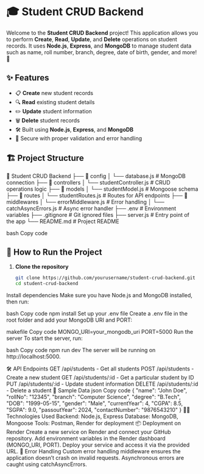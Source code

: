 # 🎓 Student CRUD Backend

Welcome to the **Student CRUD Backend** project! This application allows you to perform **Create**, **Read**, **Update**, and **Delete** operations on student records. It uses **Node.js**, **Express**, and **MongoDB** to manage student data such as name, roll number, branch, degree, date of birth, gender, and more! 🌟

## ✨ Features

- 📋 **Create** new student records
- 🔍 **Read** existing student details
- ✏️ **Update** student information
- 🗑️ **Delete** student records
- 🛠️ Built using **Node.js**, **Express**, and **MongoDB**
- 🔐 Secure with proper validation and error handling

## 🏗️ Project Structure

📂 Student CRUD Backend ├── 📂 config │ └── database.js # MongoDB connection ├── 📂 controllers │ └── studentController.js # CRUD operations logic ├── 📂 models │ └── studentModel.js # Mongoose schema ├── 📂 routes │ └── studentRoutes.js # Routes for API endpoints ├── 📂 middlewares │ └── errorMiddleware.js # Error handling │ └── catchAsyncErrors.js # Async error handler ├── .env # Environment variables ├── .gitignore # Git ignored files ├── server.js # Entry point of the app └── README.md # Project README

bash
Copy code

## 🚀 How to Run the Project

1. **Clone the repository**  
   ```bash
   git clone https://github.com/yourusername/student-crud-backend.git
   cd student-crud-backend
Install dependencies
Make sure you have Node.js and MongoDB installed, then run:

bash
Copy code
npm install
Set up your .env file
Create a .env file in the root folder and add your MongoDB URI and PORT:

makefile
Copy code
MONGO_URI=your_mongodb_uri
PORT=5000
Run the server
To start the server, run:

bash
Copy code
npm run dev
The server will be running on http://localhost:5000.

🛠️ API Endpoints
GET /api/students - Get all students
POST /api/students - Create a new student
GET /api/students/:id - Get a particular student by ID
PUT /api/students/:id - Update student information
DELETE /api/students/:id - Delete a student
📝 Sample Data
json
Copy code
{
  "name": "John Doe",
  "rollNo": "12345",
  "branch": "Computer Science",
  "degree": "B.Tech",
  "DOB": "1999-05-15",
  "gender": "Male",
  "currentYear": 4,
  "CGPA": 8.5,
  "SGPA": 9.0,
  "passoutYear": 2024,
  "contactNumber": "9876543210"
}
🧑‍💻 Technologies Used
Backend: Node.js, Express
Database: MongoDB, Mongoose
Tools: Postman, Render for deployment
📦 Deployment on Render
Create a new service on Render and connect your GitHub repository.
Add environment variables in the Render dashboard (MONGO_URI, PORT).
Deploy your service and access it via the provided URL.
🐛 Error Handling
Custom error handling middleware ensures the application doesn’t crash on invalid requests.
Asynchronous errors are caught using catchAsyncErrors.